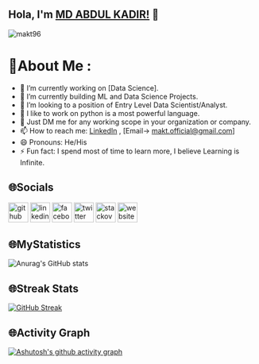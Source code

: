 ## Hola, I'm [MD ABDUL KADIR!](https://makt96.github.io/) 👋

<p align="left"> <img src="https://komarev.com/ghpvc/?username=makt96&label=Views&color=blue&style=plastic" alt="makt96" /> </p>

# 💫About Me :
- 🔭 I’m currently working on [Data Science].
- 🌱 I’m currently building ML and Data Science Projects.
- 👯 I’m looking to a position of Entry Level Data Scientist/Analyst.
- 🤔 I like to work on python is a most powerful language.
- 💬 Just DM me for any working scope in your organization or company.
- 📫 How to reach me: [LinkedIn](https://www.linkedin.com/in/makt/) , [Email-> makt.official@gmail.com]
- 😄 Pronouns: He/His
- ⚡ Fun fact: I spend most of time to learn more, I believe Learning is Infinite.


## 🌐Socials
[<img src='https://cdn.jsdelivr.net/npm/simple-icons@3.0.1/icons/github.svg' alt='github' height='40'>](https://github.com/makt96)  [<img src='https://cdn.jsdelivr.net/npm/simple-icons@3.0.1/icons/linkedin.svg' alt='linkedin' height='40'>](https://www.linkedin.com/in/makt/)  [<img src='https://cdn.jsdelivr.net/npm/simple-icons@3.0.1/icons/facebook.svg' alt='facebook' height='40'>](https://www.facebook.com/MQTAYEF)  [<img src='https://cdn.jsdelivr.net/npm/simple-icons@3.0.1/icons/twitter.svg' alt='twitter' height='40'>](https://twitter.com/makt_96)  [<img src='https://cdn.jsdelivr.net/npm/simple-icons@3.0.1/icons/stackoverflow.svg' alt='stackoverflow' height='40'>](https://stackoverflow.com/users/13824261) [<img src='https://cdn.jsdelivr.net/npm/simple-icons@3.0.1/icons/icloud.svg' alt='website' height='40'>](https://makt96.github.io/)   

## 🌐MyStatistics
![Anurag's GitHub stats](https://github-readme-stats.vercel.app/api?username=makt96&show_icons=true&theme=tokyonight)

## 🌐Streak Stats
[![GitHub Streak](https://github-readme-streak-stats.herokuapp.com/?user=makt96&theme=dark)](https://github.com/DenverCoder1/github-readme-streak-stats)


## 🌐Activity Graph
[![Ashutosh's github activity graph](https://activity-graph.herokuapp.com/graph?username=makt96&theme=redical)](https://github.com/ashutosh00710/github-readme-activity-graph)
